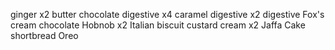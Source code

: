 ginger x2
butter
chocolate digestive x4
caramel digestive x2
digestive
Fox's cream
chocolate Hobnob x2
Italian biscuit
custard cream x2
Jaffa Cake
shortbread
Oreo
